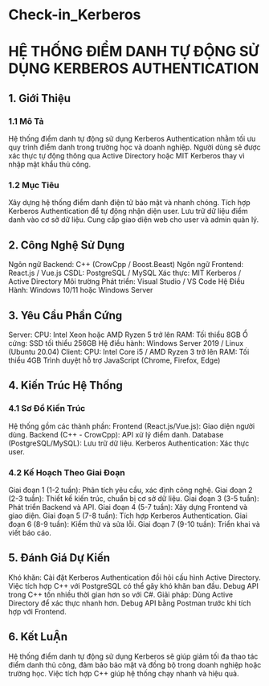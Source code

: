 # Check-in_Kerberos
# HỆ THỐNG ĐIỂM DANH TỰ ĐỘNG SỬ DỤNG KERBEROS AUTHENTICATION
## 1. Giới Thiệu
### 1.1 Mô Tả
Hệ thống điểm danh tự động sử dụng Kerberos Authentication nhằm tối ưu quy trình điểm danh trong trường học và doanh nghiệp. Người dùng sẽ được xác thực tự động thông qua Active Directory hoặc MIT Kerberos thay vì nhập mật khẩu thủ công.
### 1.2 Mục Tiêu
Xây dựng hệ thống điểm danh điện tử bảo mật và nhanh chóng.
Tích hợp Kerberos Authentication để tự động nhận diện user.
Lưu trữ dữ liệu điểm danh vào cơ sở dữ liệu.
Cung cấp giao diện web cho user và admin quản lý.
## 2. Công Nghệ Sử Dụng
Ngôn ngữ Backend: C++ (CrowCpp / Boost.Beast)
Ngôn ngữ Frontend: React.js / Vue.js
CSDL: PostgreSQL / MySQL
Xác thực: MIT Kerberos / Active Directory
Môi trường Phát triển: Visual Studio / VS Code
Hệ Điều Hành: Windows 10/11 hoặc Windows Server
## 3. Yêu Cầu Phần Cứng
Server:
CPU: Intel Xeon hoặc AMD Ryzen 5 trở lên
RAM: Tối thiểu 8GB
Ổ cứng: SSD tối thiểu 256GB
Hệ điều hành: Windows Server 2019 / Linux (Ubuntu 20.04)
Client:
CPU: Intel Core i5 / AMD Ryzen 3 trở lên
RAM: Tối thiểu 4GB
Trình duyệt hỗ trợ JavaScript (Chrome, Firefox, Edge)
## 4. Kiến Trúc Hệ Thống
### 4.1 Sơ Đồ Kiến Trúc
Hệ thống gồm các thành phần:
Frontend (React.js/Vue.js): Giao diện người dùng.
Backend (C++ - CrowCpp): API xử lý điểm danh.
Database (PostgreSQL/MySQL): Lưu trữ dữ liệu.
Kerberos Authentication: Xác thực user.
### 4.2 Kế Hoạch Theo Giai Đoạn
Giai đoạn 1 (1-2 tuần): Phân tích yêu cầu, xác định công nghệ.
Giai đoạn 2 (2-3 tuần): Thiết kế kiến trúc, chuẩn bị cơ sở dữ liệu.
Giai đoạn 3 (3-5 tuần): Phát triển Backend và API.
Giai đoạn 4 (5-7 tuần): Xây dựng Frontend và giao diện.
Giai đoạn 5 (7-8 tuần): Tích hợp Kerberos Authentication.
Giai đoạn 6 (8-9 tuần): Kiểm thử và sửa lỗi.
Giai đoạn 7 (9-10 tuần): Triển khai và viết báo cáo.
## 5. Đánh Giá Dự Kiến
Khó khăn:
Cài đặt Kerberos Authentication đồi hỏi cấu hình Active Directory.
Việc tích hợp C++ với PostgreSQL có thể gây khó khăn ban đầu.
Debug API trong C++ tốn nhiều thời gian hơn so với C#.
Giải pháp:
Dùng Active Directory để xác thực nhanh hơn.
Debug API bằng Postman trước khi tích hợp với Frontend.
## 6. Kết LuẬn
Hệ thống điểm danh tự động sử dụng Kerberos sẽ giúp giảm tối đa thao tác điểm danh thủ công, đảm bảo bảo mật và đồng bộ trong doanh nghiệp hoặc trường học. Việc tích hợp C++ giúp hệ thống chạy nhanh và hiệu quả.


